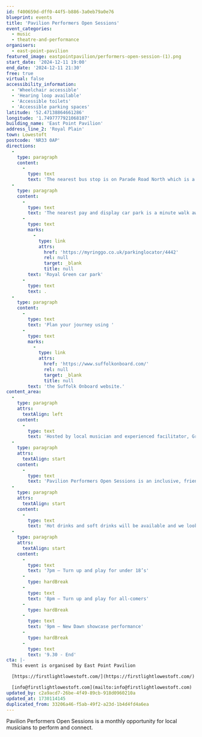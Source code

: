 ```yaml
---
id: f400659d-dff0-44f5-b886-3a0eb79a0e76
blueprint: events
title: 'Pavilion Performers Open Sessions'
event_categories:
  - music
  - theatre-and-performance
organisers:
  - east-point-pavilion
featured_image: eastpointpavilion/performers-open-session-(1).png
start_date: '2024-12-11 19:00'
end_date: '2024-12-11 21:30'
free: true
virtual: false
accessibility_information:
  - 'Wheelchair accessible'
  - 'Hearing loop available'
  - 'Accessible toilets'
  - 'Accessible parking spaces'
latitude: '52.47138864661286'
longitude: '1.7497777921068107'
building_name: 'East Point Pavilion'
address_line_2: 'Royal Plain'
town: Lowestoft
postcode: 'NR33 0AP'
directions:
  -
    type: paragraph
    content:
      -
        type: text
        text: 'The nearest bus stop is on Parade Road North which is a three minute walk from East Point Pavilion. There is a selection of buses which connect us to the town centre for example, No X2, X22 and 109.'
  -
    type: paragraph
    content:
      -
        type: text
        text: 'The nearest pay and display car park is a minute walk away at '
      -
        type: text
        marks:
          -
            type: link
            attrs:
              href: 'https://myringgo.co.uk/parkinglocator/4442'
              rel: null
              target: _blank
              title: null
        text: 'Royal Green car park'
      -
        type: text
        text: .
  -
    type: paragraph
    content:
      -
        type: text
        text: 'Plan your journey using '
      -
        type: text
        marks:
          -
            type: link
            attrs:
              href: 'https://www.suffolkonboard.com/'
              rel: null
              target: _blank
              title: null
        text: 'the Suffolk Onboard website.'
content_area:
  -
    type: paragraph
    attrs:
      textAlign: left
    content:
      -
        type: text
        text: 'Hosted by local musician and experienced facilitator, Greg Powles, the evening will begin with a “turn up and play” where anyone under the age of 18 can bring a song and perform with an instrument or backing track. Then, we’ll open the floor to musicians of any age who would like to share a song and the evening will be rounded off with a showcase performance by a First Light Festival New Dawn artist.'
  -
    type: paragraph
    attrs:
      textAlign: start
    content:
      -
        type: text
        text: 'Pavilion Performers Open Sessions is an inclusive, friendly space led by experienced practitioners and everyone is welcome!'
  -
    type: paragraph
    attrs:
      textAlign: start
    content:
      -
        type: text
        text: 'Hot drinks and soft drinks will be available and we look forward to seeing you there!'
  -
    type: paragraph
    attrs:
      textAlign: start
    content:
      -
        type: text
        text: '7pm – Turn up and play for under 18’s'
      -
        type: hardBreak
      -
        type: text
        text: '8pm – Turn up and play for all-comers'
      -
        type: hardBreak
      -
        type: text
        text: '9pm – New Dawn showcase performance'
      -
        type: hardBreak
      -
        type: text
        text: '9.30 - End'
cta: |-
  This event is organised by East Point Pavilion

  [https://firstlightlowestoft.com/](https://firstlightlowestoft.com/)

  [info@firstlightlowestoft.com](mailto:info@firstlightlowestoft.com)
updated_by: c2a9acd7-26be-4f49-89cb-918d0960210a
updated_at: 1730114145
duplicated_from: 33206a46-f5ab-49f2-a23d-1b4d4fd4a6ea
---
```

Pavilion Performers Open Sessions is a monthly opportunity for local musicians to perform and connect.